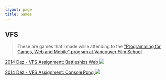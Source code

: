 ```yaml
---
layout: page
title: Games
---
```


## VFS

> These are games that I made while attending to the <a href="https://vfs.edu/programs/programming" target="_blank">"Programming for Games, Web and Mobile" program at Vancouver Film School</a>

<p class="portfolio-entry">
<a href="{{ site.baseurl }}games/battleships">
2014 Dez - VFS Assignment: Battleships Web
<img src="{{ site.baseurl }}public/images/games/battleships/header.jpg">
</a>
</p>

<p class="portfolio-entry">
<a href="{{ site.baseurl }}games/console-pong">
2014 Dez - VFS Assignment: Console Pong
<img src="{{ site.baseurl }}public/images/games/console-pong/header.jpg">
</a>
</p>